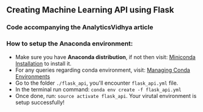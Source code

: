 ## Creating Machine Learning API using Flask
### Code accompanying the AnalyticsVidhya article

### How to setup the Anaconda environment:

- Make sure you have __Anaconda distribution__, if not then visit: [Miniconda Installation](https://conda.io/miniconda.html) to install it.
- For any queries regarding conda environment, visit: [Managing Conda Environments](https://conda.io/docs/user-guide/tasks/manage-environments.html)
- Go to the folder `./flask_api`, you'll encounter `flask_api.yml` file.
- In the terminal run command: `conda env create -f flask_api.yml`
- Once done, run: `source activate flask_api`. Your virutal environment is setup successfully!
